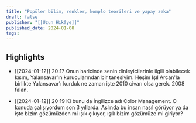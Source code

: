 ```yaml
---
title: "Popüler bilim, renkler, komplo teorileri ve yapay zeka"
draft: false
publisher: "[[Uzun Hikâye]]"
published_date: 2024-01-08
tags:
---
```



## Highlights
* [[2024-01-12]] 20:17  Onun haricinde senin dinleyicilerinle ilgili olabilecek kısım, Yalansavar'ın kurucularından bir tanesiyim. Heşim Işıl Arcan'la birlikte Yalansavar'ı kurduk ne zaman işte 2010 civarı olsa gerek. 2008 falan.

* [[2024-01-12]] 20:19  Ki bunu da İngilizce adı Color Management. O konuda çalışıyordum son 3 yıllarda. Aslında bu insan nasıl görüyor ya da işte bizim gözümüzden mi ışık çıkıyor, ışık bizim gözümüze mi giriyor?

